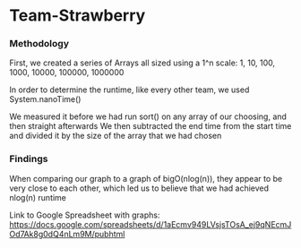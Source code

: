 # Team-Strawberry


### Methodology
First, we created a series of Arrays all sized using a 1^n scale: 1, 10, 100, 1000, 10000, 100000, 1000000

In order to determine the runtime, like every other team, we used System.nanoTime()

We measured it before we had run sort() on any array of our choosing, and then straight afterwards
We then subtracted the end time from the start time and divided it by the size of the array that we had chosen

### Findings
When comparing our graph to a graph of bigO(nlog(n)), they appear to be very close to each other, which led us to believe that we had achieved nlog(n) runtime






Link to Google Spreadsheet with graphs:
https://docs.google.com/spreadsheets/d/1aEcmv949LVsjsTOsA_ej9qNEcmJOd7Ak8g0dQ4nLm9M/pubhtml